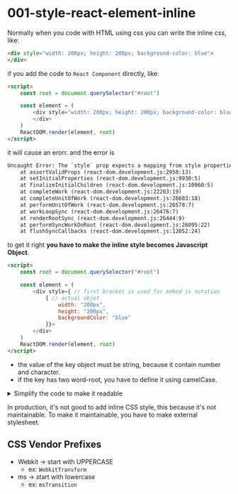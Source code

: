 # 001-style-react-element-inline

Normally when you code with HTML using css you can write the inline css, like:  

```html
<div style="width: 200px; height: 200px; background-color: blue">
</div>
```

if you add the code to `React Component` directly, like:

```html
<script>
    const root = document.querySelector("#root")

    const element = (
        <div style="width: 200px; height: 200px; background-color: blue">
        </div>
    )
    ReactDOM.render(element, root)
</script>
```

it will cause an erorr. and the error is

```txt
Uncaught Error: The `style` prop expects a mapping from style properties to values, not a string. For example, style={{marginRight: spacing + 'em'}} when using JSX.
    at assertValidProps (react-dom.development.js:2950:13)
    at setInitialProperties (react-dom.development.js:9930:5)
    at finalizeInitialChildren (react-dom.development.js:10960:5)
    at completeWork (react-dom.development.js:22203:19)
    at completeUnitOfWork (react-dom.development.js:26603:18)
    at performUnitOfWork (react-dom.development.js:26578:7)
    at workLoopSync (react-dom.development.js:26476:7)
    at renderRootSync (react-dom.development.js:26444:9)
    at performSyncWorkOnRoot (react-dom.development.js:26095:22)
    at flushSyncCallbacks (react-dom.development.js:12052:24)
```

to get it right **you have to make the inline style becomes Javascript Object**.

```html
<script>
    const root = document.querySelector("#root")

    const element = (
        <div style={ // first bracket is used for embed js notation 
            { // actual objet
                width: "200px",
                height: "200px", 
                backgroundColor: "blue"
            }}>
        </div>
    )
    ReactDOM.render(element, root)
</script>
```

* the value of the key object must be string, because it contain number and character.
* if the key has two word-root, you have to define it using camelCase. 

<details>
    <summary> Simplify the code to make it readable </summary>

```html
<script>
    const root = document.querySelector("#root")

    let elementStyle = {
                width: "200px",
                height: "200px", 
                backgroundColor: "blue"
    }
    const element = (
                        <div style={ elementStyle }>
                        </div>
                    )

    ReactDOM.render(element, root)

    /**
     *  Actually react is smart enough to understand you value, you can just type
     * {
     *      width: 200,
     *      height: 200,
     *      backgroundColor: 'blue'
     * } 
     * */


</script>
```
</details>

In production, it's not good to add inline CSS style, this because it's not maintainable. To make it maintainable, you have to make external stylesheet. 


## CSS Vendor Prefixes

* Webkit -> start with UPPERCASE
    * ex: `WebkitTransform`
* ms -> start with lowercase
    * ex: `msTransition`